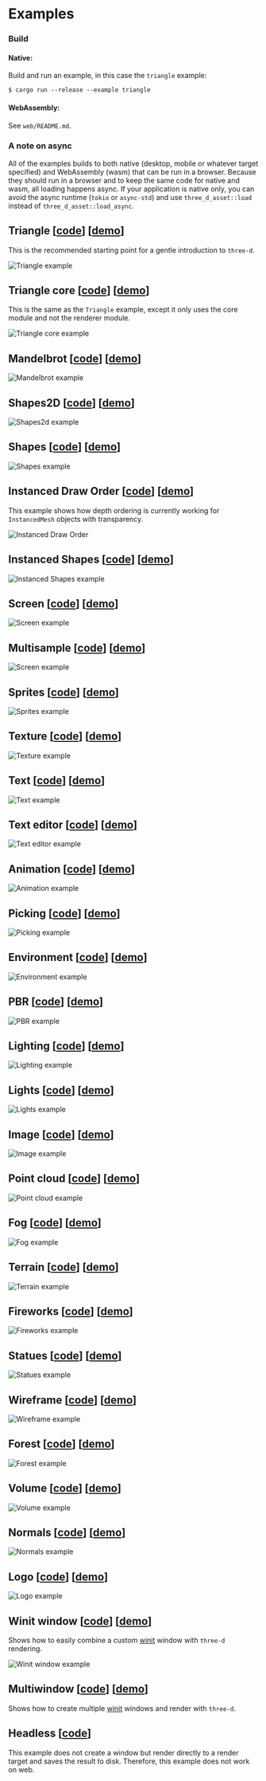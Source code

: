 # Examples

### Build

#### Native:

Build and run an example, in this case the `triangle` example:

```console
$ cargo run --release --example triangle
```

#### WebAssembly:

See `web/README.md`.

### A note on async

All of the examples builds to both native (desktop, mobile or whatever target specified) and WebAssembly (wasm) that can be run in a browser.
Because they should run in a browser and to keep the same code for native and wasm, all loading happens async.
If your application is native only, you can avoid the async runtime (`tokio` or `async-std`) and use `three_d_asset::load` instead of `three_d_asset::load_async`.

## Triangle [[code](https://github.com/asny/three-d/tree/master/examples/triangle/src/main.rs)] [[demo](https://asny.github.io/three-d/0.18/triangle.html)]

This is the recommended starting point for a gentle introduction to `three-d`.

![Triangle example](https://asny.github.io/three-d/0.18/triangle.png)

## Triangle core [[code](https://github.com/asny/three-d/tree/master/examples/triangle_core/src/main.rs)] [[demo](https://asny.github.io/three-d/0.18/triangle_core.html)]

This is the same as the `Triangle` example, except it only uses the core module and not the renderer module.

![Triangle core example](https://asny.github.io/three-d/0.18/triangle_core.png)

## Mandelbrot [[code](https://github.com/asny/three-d/tree/master/examples/mandelbrot/src/main.rs)] [[demo](https://asny.github.io/three-d/0.18/mandelbrot.html)]

![Mandelbrot example](https://asny.github.io/three-d/0.18/mandelbrot.png)

## Shapes2D [[code](https://github.com/asny/three-d/tree/master/examples/shapes2d/src/main.rs)] [[demo](https://asny.github.io/three-d/0.18/shapes2d.html)]

![Shapes2d example](https://asny.github.io/three-d/0.18/shapes2d.png)

## Shapes [[code](https://github.com/asny/three-d/tree/master/examples/shapes/src/main.rs)] [[demo](https://asny.github.io/three-d/0.18/shapes.html)]

![Shapes example](https://asny.github.io/three-d/0.18/shapes.png)

## Instanced Draw Order [[code](https://github.com/asny/three-d/tree/master/examples/instanced_draw_order/src/main.rs)] [[demo](https://asny.github.io/three-d/0.18/instanced_draw_order.html)]

This example shows how depth ordering is currently working for `InstancedMesh` objects with transparency.

![Instanced Draw Order](https://asny.github.io/three-d/0.18/instanced_draw_order.png)

## Instanced Shapes [[code](https://github.com/asny/three-d/tree/master/examples/instanced_shapes/src/main.rs)] [[demo](https://asny.github.io/three-d/0.18/instanced_shapes.html)]

![Instanced Shapes example](https://asny.github.io/three-d/0.18/instanced_shapes.png)

## Screen [[code](https://github.com/asny/three-d/tree/master/examples/screen/src/main.rs)] [[demo](https://asny.github.io/three-d/0.18/screen.html)]

![Screen example](https://asny.github.io/three-d/0.18/screen.png)

## Multisample [[code](https://github.com/asny/three-d/tree/master/examples/multisample/src/main.rs)] [[demo](https://asny.github.io/three-d/0.18/multisample.html)]

![Screen example](https://asny.github.io/three-d/0.18/multisample.png)

## Sprites [[code](https://github.com/asny/three-d/tree/master/examples/sprites/src/main.rs)] [[demo](https://asny.github.io/three-d/0.18/sprites.html)]

![Sprites example](https://asny.github.io/three-d/0.18/sprites.png)

## Texture [[code](https://github.com/asny/three-d/tree/master/examples/texture/src/main.rs)] [[demo](https://asny.github.io/three-d/0.18/texture.html)]

![Texture example](https://asny.github.io/three-d/0.18/texture.png)

## Text [[code](https://github.com/asny/three-d/tree/master/examples/text/src/main.rs)] [[demo](https://asny.github.io/three-d/0.18/text.html)]

![Text example](https://asny.github.io/three-d/0.18/text.png)

## Text editor [[code](https://github.com/asny/three-d/tree/master/examples/text_editor/src/main.rs)] [[demo](https://asny.github.io/three-d/0.18/text_editor.html)]

![Text editor example](https://asny.github.io/three-d/0.18/text_editor.png)

## Animation [[code](https://github.com/asny/three-d/tree/master/examples/animation/src/main.rs)] [[demo](https://asny.github.io/three-d/0.18/animation.html)]

![Animation example](https://asny.github.io/three-d/0.18/animation.png)

## Picking [[code](https://github.com/asny/three-d/tree/master/examples/picking/src/main.rs)] [[demo](https://asny.github.io/three-d/0.18/picking.html)]

![Picking example](https://asny.github.io/three-d/0.18/picking.png)

## Environment [[code](https://github.com/asny/three-d/tree/master/examples/environment/src/main.rs)] [[demo](https://asny.github.io/three-d/0.18/environment.html)]

![Environment example](https://asny.github.io/three-d/0.18/environment.png)

## PBR [[code](https://github.com/asny/three-d/tree/master/examples/pbr/src/main.rs)] [[demo](https://asny.github.io/three-d/0.18/pbr.html)]

![PBR example](https://asny.github.io/three-d/0.18/pbr.png)

## Lighting [[code](https://github.com/asny/three-d/tree/master/examples/lighting/src/main.rs)] [[demo](https://asny.github.io/three-d/0.18/lighting.html)]

![Lighting example](https://asny.github.io/three-d/0.18/lighting.png)

## Lights [[code](https://github.com/asny/three-d/tree/master/examples/lights/src/main.rs)] [[demo](https://asny.github.io/three-d/0.18/lights.html)]

![Lights example](https://asny.github.io/three-d/0.18/lights.png)

## Image [[code](https://github.com/asny/three-d/tree/master/examples/image/src/main.rs)] [[demo](https://asny.github.io/three-d/0.18/image.html)]

![Image example](https://asny.github.io/three-d/0.18/image.png)

## Point cloud [[code](https://github.com/asny/three-d/tree/master/examples/point_cloud/src/main.rs)] [[demo](https://asny.github.io/three-d/0.18/point_cloud.html)]

![Point cloud example](https://asny.github.io/three-d/0.18/point_cloud.png)

## Fog [[code](https://github.com/asny/three-d/tree/master/examples/fog/src/main.rs)] [[demo](https://asny.github.io/three-d/0.18/fog.html)]

![Fog example](https://asny.github.io/three-d/0.18/fog.png)

## Terrain [[code](https://github.com/asny/three-d/tree/master/examples/terrain/src/main.rs)] [[demo](https://asny.github.io/three-d/0.18/terrain.html)]

![Terrain example](https://asny.github.io/three-d/0.18/terrain.png)

## Fireworks [[code](https://github.com/asny/three-d/tree/master/examples/fireworks/src/main.rs)] [[demo](https://asny.github.io/three-d/0.18/fireworks.html)]

![Fireworks example](https://asny.github.io/three-d/0.18/fireworks.png)

## Statues [[code](https://github.com/asny/three-d/tree/master/examples/statues/src/main.rs)] [[demo](https://asny.github.io/three-d/0.18/statues.html)]

![Statues example](https://asny.github.io/three-d/0.18/statues.png)

## Wireframe [[code](https://github.com/asny/three-d/tree/master/examples/wireframe/src/main.rs)] [[demo](https://asny.github.io/three-d/0.18/wireframe.html)]

![Wireframe example](https://asny.github.io/three-d/0.18/wireframe.png)

## Forest [[code](https://github.com/asny/three-d/tree/master/examples/forest/src/main.rs)] [[demo](https://asny.github.io/three-d/0.18/forest.html)]

![Forest example](https://asny.github.io/three-d/0.18/forest.png)

## Volume [[code](https://github.com/asny/three-d/tree/master/examples/volume/src/main.rs)] [[demo](https://asny.github.io/three-d/0.18/volume.html)]

![Volume example](https://asny.github.io/three-d/0.18/volume.png)

## Normals [[code](https://github.com/asny/three-d/tree/master/examples/normals/src/main.rs)] [[demo](https://asny.github.io/three-d/0.18/normals.html)]

![Normals example](https://asny.github.io/three-d/0.18/normals.png)

## Logo [[code](https://github.com/asny/three-d/tree/master/examples/logo/src/main.rs)] [[demo](https://asny.github.io/three-d/0.18/logo.html)]

![Logo example](https://asny.github.io/three-d/0.18/logo.png)

## Winit window [[code](https://github.com/asny/three-d/tree/master/examples/winit_window/src/main.rs)] [[demo](https://asny.github.io/three-d/0.18/winit_window.html)]

Shows how to easily combine a custom [winit](https://crates.io/crates/winit) window with `three-d` rendering.

![Winit window example](https://asny.github.io/three-d/0.18/winit_window.png)

## Multiwindow [[code](https://github.com/asny/three-d/tree/master/examples/multiwindow/src/main.rs)] [[demo](https://asny.github.io/three-d/0.18/multiwindow.html)]

Shows how to create multiple [winit](https://crates.io/crates/winit) windows and render with `three-d`.

## Headless [[code](https://github.com/asny/three-d/tree/master/examples/headless/src/main.rs)]

This example does not create a window but render directly to a render target and saves the result to disk. Therefore, this example does not work on web.
